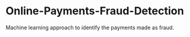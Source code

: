 # Online-Payments-Fraud-Detection
Machine learning approach to identify the payments made as fraud. 
